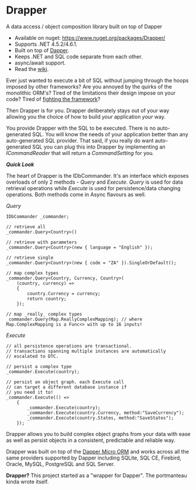 # Drapper
A data access / object composition library built on top of Dapper

* Available on nuget: https://www.nuget.org/packages/Drapper/
* Supports .NET 4.5.2/4.6.1.
* Built on top of [Dapper](https://github.com/StackExchange/dapper-dot-net).
* Keeps .NET and SQL code separate from each other.
* async/await support.
* Read the [wiki](https://github.com/sextondjc/Drapper/wiki).

Ever just wanted to execute a bit of SQL without jumping through the hoops imposed by other frameworks? Are you annoyed by the quirks of the monolithic ORM's? Tired of the limitations their design impose on your code? Tired of [fighting the framework](https://www.epiphanysearch.co.uk/news/2012/dont-fight-the-framework/)?

Then Drapper is for you. Drapper deliberately stays out of your way allowing you the choice of how to build _your_ application _your_ way. 

You provide Drapper with the SQL to be executed. There is no auto-generated SQL. You will know the needs of your application better than any auto-generated SQL provider. That said, if you really do want auto-generated SQL you can plug this into Drapper by implementing an _ICommandReader_ that will return a _CommandSetting_ for you.



***Quick Look***

The heart of Drapper is the IDbCommander. It's an interface which exposes overloads of only 2 methods - _Query_ and _Execute_. _Query_ is used for data retrieval operations while _Execute_ is used for persistence/data changing operations. Both methods come in Async flavours as well. 

_Query_
```
IDbCommander _commander;

// retrieve all
_commander.Query<Country>()

// retrieve with parameters
_commander.Query<Country>(new { language = "English" });

// retrieve single
_commander.Query<Country>(new { code = "ZA" }).SingleOrDefault();

// map complex types
_commander.Query<Country, Currency, Country>(
    (country, currency) => 
    { 
        country.Currency = currency; 
        return country; 
    });

// map _really_ complex types
_commander.Query(Map.ReallyComplexMapping); // where Map.ComplexMapping is a Func<> with up to 16 inputs!

```
_Execute_
```
// all persistence operations are transactional. 
// transactions spanning multiple instances are automatically
// escalated to DTC. 

// persist a complex type
_commander.Execute(country);

// persist an object graph. each Execute call
// can target a different database instance if 
// you need it to! 
_commander.Execute(() => 
    {
        _commander.Execute(country);
        _commander.Execute(country.Currency, method:"SaveCurrency");
        _commander.Execute(country.States, method:"SaveStates");
    });
```

Drapper allows you to build complex object graphs from your data with ease as well as persist objects in a consistent, predictable and reliable way. 

Drapper was built on top of the [Dapper Micro ORM](https://github.com/StackExchange/dapper-dot-net) and works across all the same providers supported by Dapper including SQLite, SQL CE, Firebird, Oracle, MySQL, PostgreSQL and SQL Server. 

**Drapper?**
This project started as a "wrapper for Dapper". The portmanteau kinda wrote itself. 
